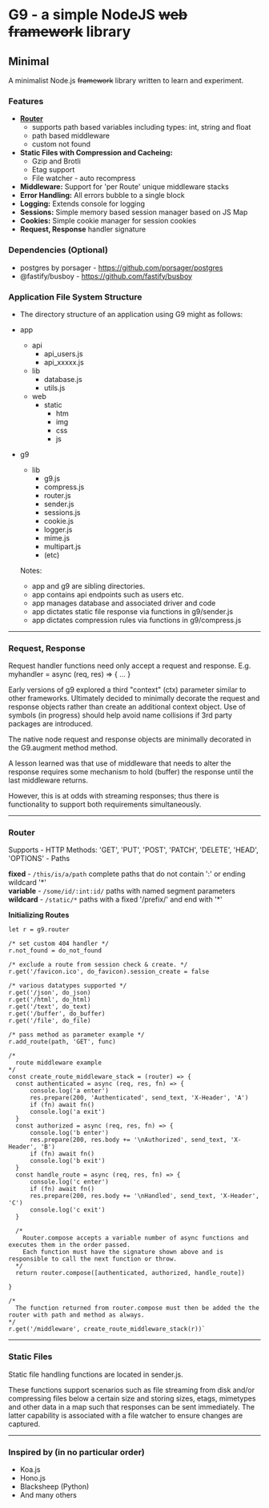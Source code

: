 # G9 - a simple NodeJS ~~web framework~~ library #

## Minimal ##

A minimalist Node.js ~~framework~~ library written to learn and experiment.  

### Features ###
- **[Router](#Router)** 
  - supports path based variables including types: int, string and float
  - path based middleware
  - custom not found
- **Static Files with Compression and Cacheing:**
  - Gzip and Brotli 
  - Etag support 
  - File watcher - auto recompress 
- **Middleware:** Support for 'per Route' unique middleware stacks
- **Error Handling:** All errors bubble to a single block
- **Logging:** Extends console for logging 
- **Sessions:** Simple memory based session manager based on JS Map
- **Cookies:** Simple cookie manager for session cookies
- **Request, Response** handler signature

### Dependencies (Optional) ### 
- postgres by porsager - https://github.com/porsager/postgres
- @fastify/busboy - https://github.com/fastify/busboy

### Application File System Structure ###
- The directory structure of an application using G9 might as follows:

- app
  - api
    - api_users.js
    - api_xxxxx.js
  - lib
    - database.js
    - utils.js
  - web
    - static
      - htm
      - img
      - css
      - js
- g9
  - lib
    - g9.js
    - compress.js
    - router.js
    - sender.js
    - sessions.js
    - cookie.js
    - logger.js
    - mime.js
    - multipart.js
    - (etc)

  Notes:
  - app and g9 are sibling directories.
  - app contains api endpoints such as users etc.
  - app manages database and associated driver and code
  - app dictates static file response via functions in g9/sender.js
  - app dictates compression rules via functions in g9/compress.js

---
 ### Request, Response ### 

  Request handler functions need only accept a request and response. E.g. myhandler = async (req, res) => { ... }

  Early versions of g9 explored a third "context" (ctx) parameter similar to other frameworks.  Ultimately decided to minimally decorate the request and response objects rather than create an additional context object. Use of symbols (in progress) should help avoid name collisions if 3rd party packages are introduced.
  
  The native node request and response objects are minimally decorated in the G9.augment method method.

  A lesson learned was that use of middleware that needs to alter the response requires some mechanism to hold (buffer) the response until the last middleware returns.

  However, this is at odds with streaming responses; thus there is functionality to support both requirements simultaneously.
 
---
 ### Router ###
  Supports 
    - HTTP Methods: 'GET', 'PUT', 'POST', 'PATCH', 'DELETE', 'HEAD', 'OPTIONS'
    - Paths
    
  **fixed** - `/this/is/a/path` complete paths that do not contain '\:' or ending wildcard '\*'  
  **variable** - `/some/id/:int:id/` paths with named segment parameters  
  **wildcard** - `/static/*` paths with a fixed '/prefix/' and end with '\*' 
      
  **Initializing Routes**
  
    let r = g9.router

    /* set custom 404 handler */
    r.not_found = do_not_found  

    /* exclude a route from session check & create. */
    r.get('/favicon.ico', do_favicon).session_create = false  

    /* various datatypes supported */
    r.get('/json', do_json)
    r.get('/html', do_html)
    r.get('/text', do_text)
    r.get('/buffer', do_buffer)
    r.get('/file', do_file)

    /* pass method as parameter example */
    r.add_route(path, 'GET', func)
    
    /* 
      route middleware example 
    */
    const create_route_middleware_stack = (router) => {
      const authenticated = async (req, res, fn) => {
          console.log('a enter')
          res.prepare(200, 'Authenticated', send_text, 'X-Header', 'A')
          if (fn) await fn()
          console.log('a exit')
      }
      const authorized = async (req, res, fn) => {
          console.log('b enter')
          res.prepare(200, res.body += '\nAuthorized', send_text, 'X-Header', 'B')
          if (fn) await fn()
          console.log('b exit')
      }
      const handle_route = async (req, res, fn) => {
          console.log('c enter')
          if (fn) await fn()
          res.prepare(200, res.body += '\nHandled', send_text, 'X-Header', 'C')
          console.log('c exit')
      }

      /* 
        Router.compose accepts a variable number of async functions and executes them in the order passed.
        Each function must have the signature shown above and is responsible to call the next function or throw. 
      */
      return router.compose([authenticated, authorized, handle_route])
    
    }

    /* 
      The function returned from router.compose must then be added the the router with path and method as always. 
    */
    r.get('/middleware', create_route_middleware_stack(r))`

---    
### Static Files ###

Static file handling functions are located in sender.js.  

These functions support scenarios such as file streaming from disk and/or compressing files below a certain size and storing sizes, etags, mimetypes and other data in a map such that responses can be sent immediately.  The latter capability is associated with a file watcher to ensure changes are captured.

---
### Inspired by (in no particular order) ###
- Koa.js
- Hono.js
- Blacksheep (Python)
- And many others

